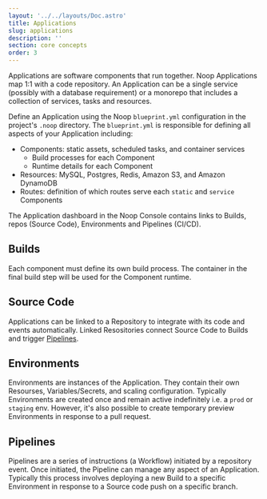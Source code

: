 ```yaml
---
layout: '../../layouts/Doc.astro'
title: Applications
slug: applications
description: ''
section: core concepts
order: 3
---
```


Applications are software components that run together. Noop Applications map 1:1 with a code repository. An Application can be a single service (possibly with a database requirement) or a monorepo that includes a collection of services, tasks and resources.

Define an Application using the Noop `blueprint.yml` configuration in the project's `.noop` directory. The `blueprint.yml` is responsible for defining all aspects of your Application including:

- Components: static assets, scheduled tasks, and container services
  - Build processes for each Component
  - Runtime details for each Component
- Resources: MySQL, Postgres, Redis, Amazon S3, and Amazon DynamoDB
- Routes: definition of which routes serve each `static` and `service` Components

The Application dashboard in the Noop Console contains links to Builds, repos (Source Code), Environments and Pipelines (CI/CD).

## Builds

Each component must define its own build process. The container in the final build step will be used for the Component runtime.

## Source Code

Applications can be linked to a Repository to integrate with its code and events automatically. Linked Resositories connect Source Code to Builds and trigger [Pipelines](/docs/pipelines/).

## Environments

Environments are instances of the Application. They contain their own Resourses, Variables/Secrets, and scaling configuration. Typically Environments are created once and remain active indefinitely i.e. a `prod` or `staging` env. However, it's also possible to create temporary preview Environments in response to a pull request.

## Pipelines

Pipelines are a series of instructions (a Workflow) initiated by a repository event. Once initiated, the Pipeline can manage any aspect of an Application. Typically this process involves deploying a new Build to a specific Environment in response to a Source code push on a specific branch.

